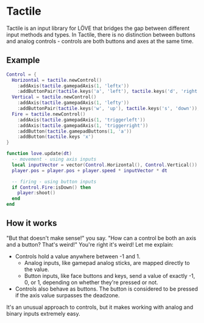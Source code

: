Tactile
=======

Tactile is an input library for LÖVE that bridges the gap between different input methods and types. In Tactile, there is no distinction between buttons and analog controls - controls are both buttons and axes at the same time.

Example
-------
```lua
Control = {
  Horizontal = tactile.newControl()
    :addAxis(tactile.gamepadAxis(1, 'leftx'))
    :addButtonPair(tactile.keys('a', 'left'), tactile.keys('d', 'right')),
  Vertical = tactile.newControl()
    :addAxis(tactile.gamepadAxis(1, 'lefty'))
    :addButtonPair(tactile.keys('w', 'up'), tactile.keys('s', 'down')),
  Fire = tactile.newControl()
    :addAxis(tactile.gamepadAxis(1, 'triggerleft'))
    :addAxis(tactile.gamepadAxis(1, 'triggerright'))
    :addButton(tactile.gamepadButtons(1, 'a'))
    :addButton(tactile.keys 'x')
}

function love.update(dt)
  -- movement - using axis inputs
  local inputVector = vector(Control.Horizontal(), Control.Vertical())
  player.pos = player.pos + player.speed * inputVector * dt

  -- firing - using button inputs
  if Control.Fire:isDown() then
    player:shoot()
  end
end
```

How it works
------------
"But that doesn't make sense!" you say. "How can a control be both an axis and a button? That's weird!" You're right it's weird! Let me explain:
- Controls hold a value anywhere between -1 and 1.
  - Analog inputs, like gamepad analog sticks, are mapped directly to the value.
  - Button inputs, like face buttons and keys, send a value of exactly -1, 0, or 1, depending on whether they're pressed or not.
- Controls also behave as buttons. The button is considered to be pressed if the axis value surpasses the deadzone.

It's an unusual approach to controls, but it makes working with analog and binary inputs extremely easy.
